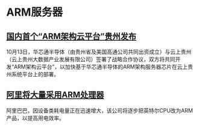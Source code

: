 # ARM服务器

## [国内首个“ARM架构云平台”贵州发布](http://news.sina.com.cn/o/2017-10-13/doc-ifymviyp0893807.shtml)

10月13日，华芯通半导体（由贵州省及美国高通公司共同出资成立）与云上贵州（云上贵州大数据产业发展有限公司）签署了战略合作协议，双方将共同开发“ARM架构云平台”，以加快基于华芯通半导体的ARM架构服务器芯片在云上贵州系统平台上的部署。

## [阿里将大量采用ARM处理器](http://www.cnbeta.com/articles/tech/566257.htm)

阿里巴巴，因设备类耗电量正在迅速增大，该公司将逐步把英特尔CPU改为ARM产品，以提高用电效率。

